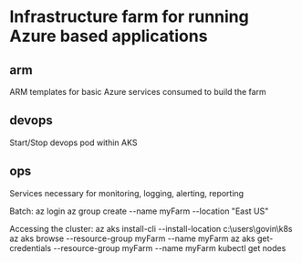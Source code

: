 # Infrastructure farm for running Azure based applications

## arm
ARM templates for basic Azure services consumed to build the farm

## devops
Start/Stop devops pod within AKS

## ops
Services necessary for monitoring, logging, alerting, reporting


Batch:
az login
az group create --name myFarm --location "East US"

Accessing the cluster:
az aks install-cli --install-location c:\users\govin\k8s
az aks browse --resource-group myFarm --name myFarm
az aks get-credentials --resource-group myFarm --name myFarm
kubectl get nodes